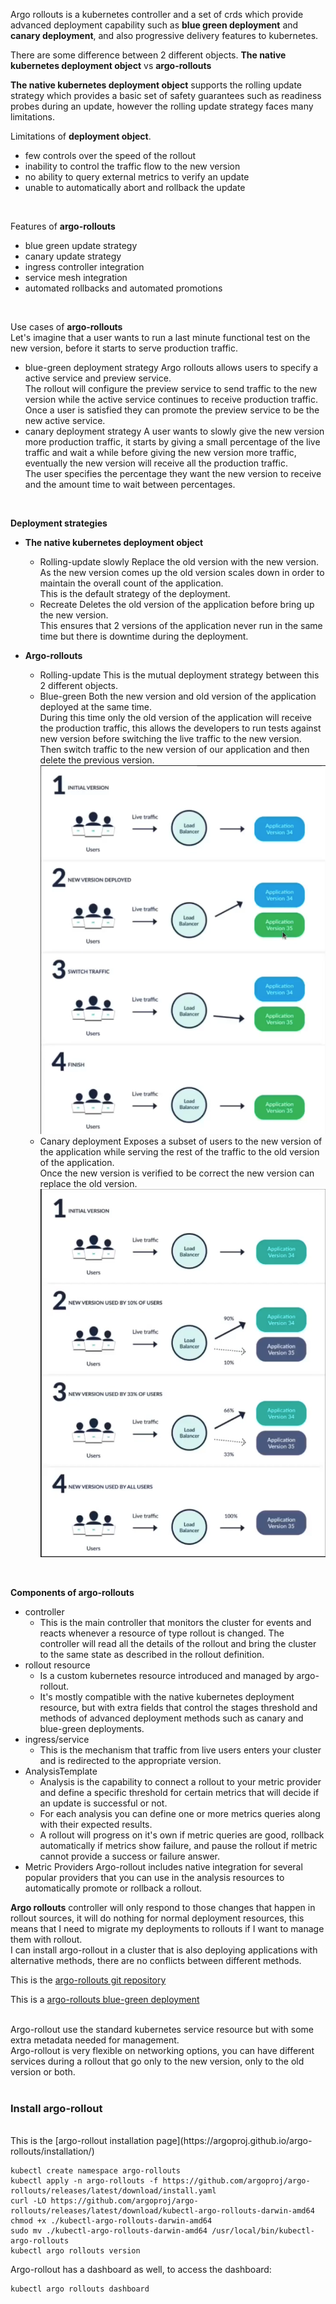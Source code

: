Argo rollouts is a kubernetes controller and a set of crds which provide advanced deployment capability such as **blue green deployment** and **canary deployment**, and also progressive delivery features to kubernetes.
<br>

There are some difference between 2 different objects. **The native kubernetes deployment object** vs **argo-rollouts**
<br>

**The native kubernetes deployment object** supports the rolling update strategy which provides a basic set of safety guarantees such as readiness probes during an update, however the rolling update strategy faces many limitations.
<br>

Limitations of **deployment object**.
- few controls over the speed of the rollout
- inability to control the traffic flow to the new version
- no ability to query external metrics to verify an update
- unable to automatically abort and rollback the update

<br>

Features of **argo-rollouts**
- blue green update strategy
- canary update strategy
- ingress controller integration
- service mesh integration
- automated rollbacks and automated promotions

<br>

Use cases of **argo-rollouts**
<br>
Let's imagine that a user wants to run a last minute functional test on the new version, before it starts to serve production traffic.
- blue-green deployment strategy
  Argo rollouts allows users to specify a active service and preview service.<br>
  The rollout will configure the preview service to send traffic to the new version while the active service continues to receive production traffic.<br>
  Once a user is satisfied they can promote the preview service to be the new active service.<br>
- canary deployment strategy
  A user wants to slowly give the new version more production traffic, it starts by giving a small percentage of the live traffic and wait a while before giving the new version more traffic, eventually the new version will receive all the production traffic.<br>
  The user specifies the percentage they want the new version to receive and the amount time to wait between percentages.

<br>

**Deployment strategies**
- **The native kubernetes deployment object**
    - Rolling-update slowly
        Replace the old version with the new version.<br>
        As the new version comes up the old version scales down in order to maintain the overall count of the application.<br>
        This is the default strategy of the deployment.<br>
    - Recreate
        Deletes the old version of the application before bring up the new version.<br>
        This ensures that 2 versions of the application never run in the same time but there is downtime during the deployment.<br>

- **Argo-rollouts**
    - Rolling-update
        This is the mutual deployment strategy between this 2 different objects.<br>
    - Blue-green
        Both the new version and old version of the application deployed at the same time.<br>
        During this time only the old version of the application will receive the production traffic, this allows the developers to run tests against new version before switching the live traffic to the new version.<br>
        Then switch traffic to the new version of our application and then delete the previous version.<br>
        ![alt text](image.png)
    - Canary deployment
        Exposes a subset of users to the new version of the application while serving the rest of the traffic to the old version of the application.<br>
        Once the new version is verified to be correct the new version can replace the old version.<br>
        ![alt text](image-1.png)

<br>

**Components of argo-rollouts**
- controller
    - This is the main controller that monitors the cluster for events and reacts whenever a resource of type rollout is changed. The controller will read all the details of the rollout and bring the cluster to the same state as described in the rollout definition.
- rollout resource
    - Is a custom kubernetes resource introduced and managed by argo-rollout.<br>
    - It's mostly compatible with the native kubernetes deployment resource, but with extra fields that control the stages threshold and methods of advanced deployment methods such as canary and blue-green deployments.
- ingress/service
    - This is the mechanism that traffic from live users enters your cluster and is redirected to the appropriate version.
- AnalysisTemplate
    - Analysis is the capability to connect a rollout to your metric provider and define a specific threshold for certain metrics that will decide if an update is successful or not.<br>
    - For each analysis you can define one or more metrics queries along with their expected results.<br>
    - A rollout will progress on it's own if metric queries are good, rollback automatically if metrics show failure, and pause the rollout if metric cannot provide a success or failure answer.
- Metric Providers
    Argo-rollout includes native integration for several popular providers that you can use in the analysis resources to automatically promote or rollback a rollout.



**Argo rollouts** controller will only respond to those changes that happen in rollout sources, it will do nothing for normal deployment resources, this means that I need to migrate my deployments to rollouts if I want to manage them with rollout.
<br>
I can install argo-rollout in a cluster that is also deploying applications with alternative methods, there are no conflicts between different methods.
<br>

This is the [argo-rollouts git repository](https://github.com/argoproj/argo-rollouts)
<br>

This is a [argo-rollouts blue-green deployment](https://github.com/argoproj/argo-rollouts/blob/master/examples/rollout-bluegreen.yaml)
<br>
<br>

Argo-rollout use the standard kubernetes service resource but with some extra metadata needed for management.
<br>
Argo-rollout is very flexible on networking options, you can have different services during a rollout that go only to the new version, only to the old version or both.
<br>
<br>

### Install argo-rollout
<br>
This is the [argo-rollout installation page](https://argoproj.github.io/argo-rollouts/installation/)
<br>

    kubectl create namespace argo-rollouts
    kubectl apply -n argo-rollouts -f https://github.com/argoproj/argo-rollouts/releases/latest/download/install.yaml
    curl -LO https://github.com/argoproj/argo-rollouts/releases/latest/download/kubectl-argo-rollouts-darwin-amd64
    chmod +x ./kubectl-argo-rollouts-darwin-amd64
    sudo mv ./kubectl-argo-rollouts-darwin-amd64 /usr/local/bin/kubectl-argo-rollouts
    kubectl argo rollouts version

Argo-rollout has a dashboard as well, to access the dashboard:
<br>

    kubectl argo rollouts dashboard